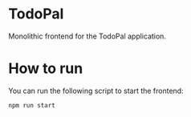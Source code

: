 # TodoPal

Monolithic frontend for the TodoPal application.

# How to run
You can run the following script to start the frontend:
```
npm run start
```